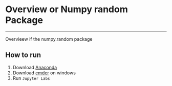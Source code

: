 # Overview or Numpy random Package
***

Overvieew if the numpy.random package

## How to run

1. Download [Anaconda](https://www.anaconda.com/products/individual)
2. Download [cmder](https://cmder.net/) on windows
3. Run `Jupyter Labs`